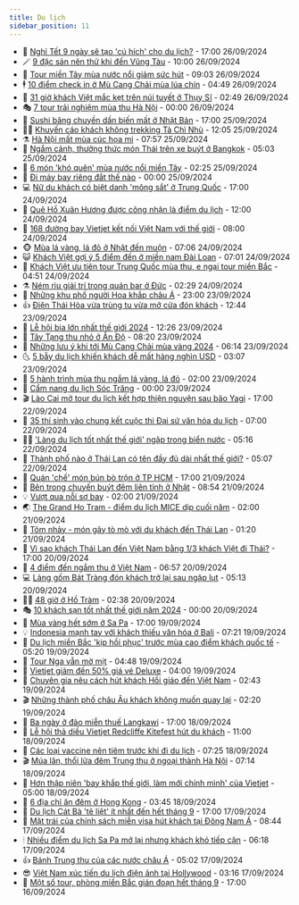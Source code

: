 ```yaml
---
title: Du lịch
sidebar_position: 11
---
```


<!-- vnexpress-du-lich:START -->
- 💂 [Nghỉ Tết 9 ngày sẽ tạo &#39;cú hích&#39; cho du lịch?](https://vnexpress.net/nghi-tet-9-ngay-se-tao-cu-hich-cho-du-lich-4796517.html) - 17:00 26/09/2024
- 🪄 [9 đặc sản nên thử khi đến Vũng Tàu](https://vnexpress.net/9-dac-san-nen-thu-khi-den-vung-tau-4796946.html) - 10:00 26/09/2024
- 🦅 [Tour miền Tây mùa nước nổi giảm sức hút](https://vnexpress.net/tour-mien-tay-mua-nuoc-noi-giam-suc-hut-4796836.html) - 09:03 26/09/2024
- 🕴 [10 điểm check in ở Mù Cang Chải mùa lúa chín](https://vnexpress.net/10-diem-check-in-o-mu-cang-chai-mua-lua-chin-4789640.html) - 04:49 26/09/2024
- 👀 [31 giờ khách Việt mắc kẹt trên núi tuyết ở Thụy Sĩ](https://vnexpress.net/31-gio-khach-viet-mac-ket-tren-nui-tuyet-o-thuy-si-4797080.html) - 02:49 26/09/2024
- 🎭 [7 tour trải nghiệm mùa thu Hà Nội](https://vnexpress.net/7-tour-trai-nghiem-mua-thu-ha-noi-4796856.html) - 00:00 26/09/2024
- 🦒 [Sushi băng chuyền dần biến mất ở Nhật Bản](https://vnexpress.net/sushi-bang-chuyen-dan-bien-mat-o-nhat-ban-4796917.html) - 17:00 25/09/2024
- 👨‍🏫 [Khuyến cáo khách không trekking Tà Chì Nhù](https://vnexpress.net/khuyen-cao-khach-khong-trekking-ta-chi-nhu-4796796.html) - 12:05 25/09/2024
- ⚗️ [Hà Nội mất mùa cúc họa mi](https://vnexpress.net/ha-noi-mat-mua-cuc-hoa-mi-4796765.html) - 07:57 25/09/2024
- 🥸 [Ngắm cảnh, thưởng thức món Thái trên xe buýt ở Bangkok](https://vnexpress.net/ngam-canh-thuong-thuc-mon-thai-tren-xe-buyt-o-bangkok-4795945.html) - 05:03 25/09/2024
- 🤠 [6 món &#39;khó quên&#39; mùa nước nổi miền Tây](https://vnexpress.net/6-mon-kho-quen-mua-nuoc-noi-mien-tay-4796449.html) - 02:25 25/09/2024
- 🚀 [Đi máy bay riêng đắt thế nào](https://vnexpress.net/di-may-bay-rieng-dat-the-nao-4796455.html) - 00:00 25/09/2024
- 💻 [Nữ du khách có biệt danh &#39;mông sắt&#39; ở Trung Quốc](https://vnexpress.net/nu-du-khach-co-biet-danh-mong-sat-o-trung-quoc-4796267.html) - 17:00 24/09/2024
- 💼 [Quê Hồ Xuân Hương được công nhận là điểm du lịch](https://vnexpress.net/que-ho-xuan-huong-duoc-cong-nhan-la-diem-du-lich-4796459.html) - 12:00 24/09/2024
- 🤡 [168 đường bay Vietjet kết nối Việt Nam với thế giới](https://vnexpress.net/168-duong-bay-vietjet-ket-noi-viet-nam-voi-the-gioi-4796163.html) - 08:00 24/09/2024
- 🐵 [Mùa lá vàng, lá đỏ ở Nhật đến muộn](https://vnexpress.net/mua-la-vang-la-do-o-nhat-den-muon-4796355.html) - 07:06 24/09/2024
- 😺 [Khách Việt gợi ý 5 điểm đến ở miền nam Đài Loan](https://vnexpress.net/khach-viet-goi-y-5-diem-den-o-mien-nam-dai-loan-4795220.html) - 07:01 24/09/2024
- 🌈 [Khách Việt ưu tiên tour Trung Quốc mùa thu, e ngại tour miền Bắc](https://vnexpress.net/khach-viet-uu-tien-tour-trung-quoc-mua-thu-e-ngai-tour-mien-bac-4796207.html) - 04:51 24/09/2024
- ⚗️ [Ném rìu giải trí trong quán bar ở Đức](https://vnexpress.net/nem-riu-giai-tri-trong-quan-bar-o-duc-4796158.html) - 02:29 24/09/2024
- 👀 [Những khu phố người Hoa khắp châu Á](https://vnexpress.net/nhung-khu-pho-nguoi-hoa-khap-chau-a-4795982.html) - 23:00 23/09/2024
- 👍 [Điện Thái Hòa vừa trùng tu vừa mở cửa đón khách](https://vnexpress.net/dien-thai-hoa-vua-trung-tu-vua-mo-cua-don-khach-4796012.html) - 12:44 23/09/2024
- 💄 [Lễ hội bia lớn nhất thế giới 2024](https://vnexpress.net/le-hoi-bia-lon-nhat-the-gioi-2024-4796056.html) - 12:26 23/09/2024
- 🥷 [Tây Tạng thu nhỏ ở Ấn Độ](https://vnexpress.net/tay-tang-thu-nho-o-an-do-4795328.html) - 08:20 23/09/2024
- 📝 [Những lưu ý khi tới Mù Cang Chải mùa vàng 2024](https://vnexpress.net/nhung-luu-y-khi-toi-mu-cang-chai-mua-vang-2024-4795469.html) - 06:14 23/09/2024
- 🌜 [5 bẫy du lịch khiến khách dễ mất hàng nghìn USD](https://vnexpress.net/5-bay-du-lich-khien-khach-de-mat-hang-nghin-usd-4795741.html) - 03:07 23/09/2024
- 📝 [5 hành trình mùa thu ngắm lá vàng, lá đỏ](https://vnexpress.net/5-hanh-trinh-mua-thu-ngam-la-vang-la-do-4795447.html) - 02:00 23/09/2024
- 🧰 [Cẩm nang du lịch Sóc Trăng](https://vnexpress.net/cam-nang-du-lich-soc-trang-4793923.html) - 00:00 23/09/2024
- 🎬 [Lào Cai mở tour du lịch kết hợp thiện nguyện sau bão Yagi](https://vnexpress.net/lao-cai-mo-tour-du-lich-ket-hop-thien-nguyen-sau-bao-yagi-4795647.html) - 17:00 22/09/2024
- 🧐 [35 thí sinh vào chung kết cuộc thi Đại sứ văn hóa du lịch](https://vnexpress.net/35-thi-sinh-vao-chung-ket-cuoc-thi-dai-su-van-hoa-du-lich-4795659.html) - 07:00 22/09/2024
- 👨‍🏫 [&#39;Làng du lịch tốt nhất thế giới&#39; ngập trong biển nước](https://vnexpress.net/lang-du-lich-tot-nhat-the-gioi-ngap-trong-bien-nuoc-4795312.html) - 05:16 22/09/2024
- 🦣 [Thành phố nào ở Thái Lan có tên đầy đủ dài nhất thế giới?](https://vnexpress.net/thanh-pho-nao-o-thai-lan-co-ten-day-du-dai-nhat-the-gioi-4795459.html) - 05:07 22/09/2024
- 🌋 [Quán &#39;chế&#39; món bún bò trộn ở TP HCM](https://vnexpress.net/quan-che-mon-bun-bo-tron-o-tp-hcm-4795180.html) - 17:00 21/09/2024
- 🦄 [Bên trong chuyến buýt đêm liên tỉnh ở Nhật](https://vnexpress.net/ben-trong-chuyen-buyt-dem-lien-tinh-o-nhat-4795172.html) - 08:54 21/09/2024
- 💡 [Vượt qua nỗi sợ bay](https://vnexpress.net/vuot-qua-noi-so-bay-4795083.html) - 02:00 21/09/2024
- 🌏 [The Grand Ho Tram - điểm du lịch MICE dịp cuối năm](https://vnexpress.net/the-grand-ho-tram-diem-du-lich-mice-dip-cuoi-nam-4795023.html) - 02:00 21/09/2024
- 💂 [Tôm nhảy - món gây tò mò với du khách đến Thái Lan](https://vnexpress.net/tom-nhay-mon-gay-to-mo-voi-du-khach-den-thai-lan-4795109.html) - 01:20 21/09/2024
- 🤩 [Vì sao khách Thái Lan đến Việt Nam bằng 1/3 khách Việt đi Thái?](https://vnexpress.net/vi-sao-khach-thai-lan-den-viet-nam-bang-1-3-khach-viet-di-thai-4794731.html) - 17:00 20/09/2024
- 💪 [4 điểm đến ngắm thu ở Việt Nam](https://vnexpress.net/4-diem-den-ngam-thu-o-viet-nam-4794950.html) - 06:57 20/09/2024
- 💻 [Làng gốm Bát Tràng đón khách trở lại sau ngập lụt](https://vnexpress.net/lang-gom-bat-trang-don-khach-tro-lai-sau-ngap-lut-4794965.html) - 05:13 20/09/2024
- 🧑‍💻 [48 giờ ở Hồ Tràm](https://vnexpress.net/48-gio-o-ho-tram-4794536.html) - 02:38 20/09/2024
- 🎭 [10 khách sạn tốt nhất thế giới năm 2024](https://vnexpress.net/10-khach-san-tot-nhat-the-gioi-nam-2024-4794640.html) - 00:00 20/09/2024
- 🧐 [Mùa vàng hết sớm ở Sa Pa](https://vnexpress.net/mua-vang-het-som-o-sa-pa-4793979.html) - 17:00 19/09/2024
- 💡 [Indonesia mạnh tay với khách thiếu văn hóa ở Bali](https://vnexpress.net/indonesia-manh-tay-voi-khach-thieu-van-hoa-o-bali-4794523.html) - 07:21 19/09/2024
- 🌊 [Du lịch miền Bắc &#39;kịp hồi phục&#39; trước mùa cao điểm khách quốc tế](https://vnexpress.net/du-lich-mien-bac-kip-hoi-phuc-truoc-mua-cao-diem-khach-quoc-te-4792412.html) - 05:20 19/09/2024
- 🎃 [Tour Nga vẫn mờ mịt](https://vnexpress.net/tour-nga-van-mo-mit-4794392.html) - 04:48 19/09/2024
- 🧠 [Vietjet giảm đến 50% giá vé Deluxe](https://vnexpress.net/vietjet-giam-den-50-gia-ve-deluxe-4794597.html) - 04:00 19/09/2024
- 💄 [Chuyên gia nêu cách hút khách Hồi giáo đến Việt Nam](https://vnexpress.net/chuyen-gia-neu-cach-hut-khach-hoi-giao-den-viet-nam-4790020.html) - 02:43 19/09/2024
- 🎬 [Những thành phố châu Âu khách không muốn quay lại](https://vnexpress.net/nhung-thanh-pho-chau-au-khach-khong-muon-quay-lai-4794227.html) - 02:20 19/09/2024
- 🐻 [Ba ngày ở đảo miễn thuế Langkawi](https://vnexpress.net/ba-ngay-o-dao-mien-thue-langkawi-4793697.html) - 17:00 18/09/2024
- 🌝 [Lễ hội thả diều Vietjet Redcliffe Kitefest hút du khách](https://vnexpress.net/le-hoi-tha-dieu-vietjet-redcliffe-kitefest-hut-du-khach-4794398.html) - 11:00 18/09/2024
- 🤩 [Các loại vaccine nên tiêm trước khi đi du lịch](https://vnexpress.net/cac-loai-vaccine-nen-tiem-truoc-khi-di-du-lich-4794072.html) - 07:25 18/09/2024
- 🎬 [Múa lân, thổi lửa đêm Trung thu ở ngoại thành Hà Nội](https://vnexpress.net/mua-lan-thoi-lua-dem-trung-thu-o-ngoai-thanh-ha-noi-4794179.html) - 07:14 18/09/2024
- 🦩 [Hơn thập niên &#39;bay khắp thế giới, làm mới chính mình&#39; của Vietjet](https://vnexpress.net/hon-thap-nien-bay-khap-the-gioi-lam-moi-chinh-minh-cua-vietjet-4793854.html) - 05:00 18/09/2024
- 🦍 [6 địa chỉ ăn đêm ở Hong Kong](https://vnexpress.net/6-dia-chi-an-dem-o-hong-kong-4793897.html) - 03:45 18/09/2024
- 👀 [Du lịch Cát Bà &#39;tê liệt&#39; ít nhất đến hết tháng 9](https://vnexpress.net/du-lich-cat-ba-te-liet-it-nhat-den-het-thang-9-4793867.html) - 17:00 17/09/2024
- 🧰 [Mặt trái của chính sách miễn visa hút khách tại Đông Nam Á](https://vnexpress.net/mat-trai-cua-chinh-sach-mien-visa-hut-khach-tai-dong-nam-a-4793598.html) - 08:44 17/09/2024
- 🕯 [Nhiều điểm du lịch Sa Pa mở lại nhưng khách khó tiếp cận](https://vnexpress.net/nhieu-diem-du-lich-sa-pa-mo-lai-nhung-khach-kho-tiep-can-4793558.html) - 06:18 17/09/2024
- 👍 [Bánh Trung thu của các nước châu Á](https://vnexpress.net/banh-trung-thu-cua-cac-nuoc-chau-a-4793261.html) - 05:02 17/09/2024
- 😎 [Việt Nam xúc tiến du lịch điện ảnh tại Hollywood](https://vnexpress.net/viet-nam-xuc-tien-du-lich-dien-anh-tai-hollywood-4793446.html) - 03:16 17/09/2024
- 🐘 [Một số tour, phòng miền Bắc gián đoạn hết tháng 9](https://vnexpress.net/mot-so-tour-phong-mien-bac-gian-doan-het-thang-9-4792861.html) - 17:00 16/09/2024<!-- vnexpress-du-lich:END -->
